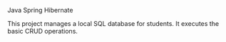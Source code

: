 Java Spring Hibernate

This project manages a local SQL database for students.
It executes the basic CRUD operations.

